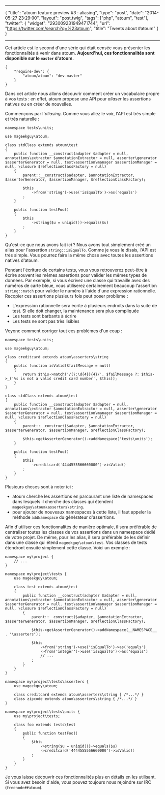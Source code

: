 ***
{
    "title": "atoum feature preview #3 : aliasing",
    "type": "post",
    "date": "2014-05-27 23:29:00",
    "layout": "post.twig",
    "tags": ["php", "atoum", "test"],
    "twitter": {
        "widget": "293009231949471744",
        "url": "https://twitter.com/search?q=%23atoum",
        "title": "Tweets about #atoum"
    }
}
***

Cet article est le second d'une série qui était censée vous présenter les fonctionnalités à venir dans atoum.
**Aujourd'hui, ces fonctionnalités sont disponible sur le <code>master</code> d'atoum.**

<pre class="line-numbers"><code class="language-javascript">{
    "require-dev": {
        "atoum/atoum": "dev-master"
    }
}</code></pre>

Dans cet article nous allons découvrir comment créer un vocabulaire propre à vos tests : en effet, atoum propose
une API pour <em>aliaser</em> les assertions natives ou en créer de nouvelles.

Commençons par l'<em>aliasing</em>. Comme vous allez le voir, l'API est très simple et très naturelle :

<pre class="line-numbers"><code class="language-php">namespace tests\units;

use mageekguy\atoum;

class stdClass extends atoum\test
{
	public function __construct(adapter $adapter = null, annotations\extractor $annotationExtractor = null, asserter\generator $asserterGenerator = null, test\assertion\manager $assertionManager = null, \closure $reflectionClassFactory = null)
	{
		parent::__construct($adapter, $annotationExtractor, $asserterGenerator, $assertionManager, $reflectionClassFactory);

		$this
			->from('string')->use('isEqualTo')->as('equals')
		;
	}

	public function testFoo()
    {
        $this
            ->string($u = uniqid())->equals($u)
        ;
    }
}</code></pre>

Qu'est-ce que nous avons fait ici ? Nous avons tout simplement créé un alias pour l'assertion <code>string::isEqualTo</code>.
Comme je vous le disais, l'API est très simple. Vous pourrez faire la même chose avec toutes les assertions natives d'atoum.

Pendant l'écriture de certains tests, vous vous retrouverez peut-être à écrire souvent les mêmes assertions pour valider
les mêmes types de données. Par exemple, si vous écrivez une classe qui travaille avec des numéros de carte bleue, vous
utiliserez certainement beaucoup l'assertion <code>string::match</code> pour valider le numéro à l'aide d'une expression
rationnelle. Recopier ces assertions plusieurs fois peut poser problème :

* L'expression rationnelle sera écrite à plusieurs endroits dans la suite de test. Si elle doit changer, la maintenance
sera plus compliquée
* Les tests sont barbants à écrire
* Les tests ne sont pas très lisibles

Voyonc comment corriger tout ces problèmes d'un coup :

<pre class="line-numbers"><code class="language-php">namespace tests\units;

use mageekguy\atoum;

class creditcard extends atoum\asserters\string
{
	public function isValid($failMessage = null)
	{
		return $this->match('/(?:\d{4}){4}/', $failMessage ?: $this->_('%s is not a valid credit card number', $this));
	}
}

class stdClass extends atoum\test
{
	public function __construct(adapter $adapter = null, annotations\extractor $annotationExtractor = null, asserter\generator $asserterGenerator = null, test\assertion\manager $assertionManager = null, \closure $reflectionClassFactory = null)
	{
		parent::__construct($adapter, $annotationExtractor, $asserterGenerator, $assertionManager, $reflectionClassFactory);

		$this->getAsserterGenerator()->addNamespace('tests\units');
	}

	public function testFoo()
	{
		$this
			->creditcard('4444555566660000')->isValid()
		;
	}
}</code></pre>

Plusieurs choses sont à noter ici :

* atoum cherche les assertions en parcourant une liste de namespaces dans lesquels il cherche des classes qui étendent <code>mageekguy\atoum\asserters\string</code>.
* pour ajouter de nouveaux namespaces à cette liste, il faut appeler la méthode <code>addNamespace</code> du générateur d'assertions.

Afin d'utiliser ces fonctionnalités de manière optimale, il sera préférable de centraliser toutes les classes de vos assertions
dans un namespace dédié de votre projet. De même, pour les alias, il sera préférable de les définir dans une classe
qui étend <code>mageekguy\atoum\test</code>. Vos classes de tests étendront ensuite simplement cette classe. Voici un exemple :

<pre class="line-numbers"><code class="language-php">namespace my\project {
    // ...
}

namespace my\project\tests {
    use mageekguy\atoum;

    class test extends atoum\test
    {
        public function __construct(adapter $adapter = null, annotations\extractor $annotationExtractor = null, asserter\generator $asserterGenerator = null, test\assertion\manager $assertionManager = null, \closure $reflectionClassFactory = null)
        {
            parent::__construct($adapter, $annotationExtractor, $asserterGenerator, $assertionManager, $reflectionClassFactory);

            $this->getAsserterGenerator()->addNamespace(__NAMESPACE__ . '\asserters');

            $this
                ->from('string')->use('isEqualTo')->as('equals')
                ->from('integer')->use('isEqualTo')->as('equals')
                // ...
            ;
        }
    }
}

namespace my\project\tests\asserters {
    use mageekguy\atoum;

    class creditcard extends atoum\asserters\string { /*...*/ }
    class zipcode extends atoum\asserters\string { /*...*/ }
}

namespace my\project\tests\units {
    use my\project\tests;

    class foo extends tests\test
    {
        public function testFoo()
    	{
    		$this
    		    ->string($u = uniqid())->equals($u)
    			->creditcard('4444555566660000')->isValid()
    		;
    	}
    }
}
</code></pre>

Je vous laisse découvrir ces fonctionnalités plus en détails en les utilisant. Si vous avez besoin d'aide, vous pouvez toujours
nous rejoindre sur IRC (<code>freenode##atoum</code>).
